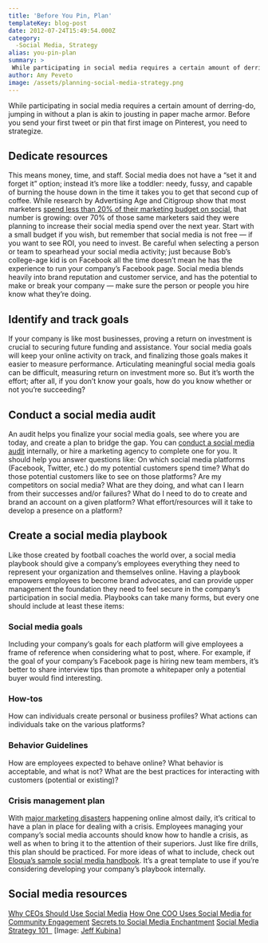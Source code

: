 ```yaml
---
title: 'Before You Pin, Plan'
templateKey: blog-post
date: 2012-07-24T15:49:54.000Z
category: 
  -Social Media, Strategy
alias: you-pin-plan
summary: > 
 While participating in social media requires a certain amount of derring-do, jumping in without a plan is akin to jousting in paper mache armor. Before you send your first tweet or pin that first image on Pinterest, you need to strategize.
author: Amy Peveto
image: /assets/planning-social-media-strategy.png
---
```


While participating in social media requires a certain amount of derring-do, jumping in without a plan is akin to jousting in paper mache armor. Before you send your first tweet or pin that first image on Pinterest, you need to strategize.

Dedicate resources
------------------

This means money, time, and staff. Social media does not have a “set it and forget it” option; instead it’s more like a toddler: needy, fussy, and capable of burning the house down in the time it takes you to get that second cup of coffee. While research by Advertising Age and Citigroup show that most marketers [spend less than 20% of their marketing budget on social](http://www.emarketer.com/Article.aspx?id=1009201&R=1009201), that number is growing: over 70% of those same marketers said they were planning to increase their social media spend over the next year. Start with a small budget if you wish, but remember that social media is not free — if you want to see ROI, you need to invest. Be careful when selecting a person or team to spearhead your social media activity; just because Bob’s college-age kid is on Facebook all the time doesn’t mean he has the experience to run your company’s Facebook page. Social media blends heavily into brand reputation and customer service, and has the potential to make or break your company — make sure the person or people you hire know what they’re doing.

Identify and track goals
------------------------

If your company is like most businesses, proving a return on investment is crucial to securing future funding and assistance. Your social media goals will keep your online activity on track, and finalizing those goals makes it easier to measure performance. Articulating meaningful social media goals can be difficult, measuring return on investment more so. But it’s worth the effort; after all, if you don’t know your goals, how do you know whether or not you’re succeeding?

Conduct a social media audit
----------------------------

An audit helps you finalize your social media goals, see where you are today, and create a plan to bridge the gap. You can [conduct a social media audit](/blog/10/03/2011/how-do-social-media-audit) internally, or hire a marketing agency to complete one for you. It should help you answer questions like: On which social media platforms (Facebook, Twitter, etc.) do my potential customers spend time? What do those potential customers like to see on those platforms? Are my competitors on social media? What are they doing, and what can I learn from their successes and/or failures? What do I need to do to create and brand an account on a given platform? What effort/resources will it take to develop a presence on a platform?

Create a social media playbook
------------------------------

Like those created by football coaches the world over, a social media playbook should give a company’s employees everything they need to represent your organization and themselves online. Having a playbook empowers employees to become brand advocates, and can provide upper management the foundation they need to feel secure in the company’s participation in social media. Playbooks can take many forms, but every one should include at least these items:

### Social media goals

Including your company’s goals for each platform will give employees a frame of reference when considering what to post, where. For example, if the goal of your company’s Facebook page is hiring new team members, it’s better to share interview tips than promote a whitepaper only a potential buyer would find interesting.

### How-tos

How can individuals create personal or business profiles? What actions can individuals take on the various platforms?

### Behavior Guidelines

How are employees expected to behave online? What behavior is acceptable, and what is not? What are the best practices for interacting with customers (potential or existing)?

### Crisis management plan

With [major marketing disasters](http://blog.hubspot.com/blog/tabid/6307/bid/33396/8-of-the-Biggest-Marketing-Faux-Pas-of-All-Time.aspx) happening online almost daily, it’s critical to have a plan in place for dealing with a crisis. Employees managing your company’s social media accounts should know how to handle a crisis, as well as when to bring it to the attention of their superiors. Just like fire drills, this plan should be practiced. For more ideas of what to include, check out [Eloqua’s sample social media handbook](https://blogs.oracle.com/marketingcloud/eloqua-social-playbook). It’s a great template to use if you’re considering developing your company’s playbook internally.

Social media resources  
------------------------

[Why CEOs Should Use Social Media](/blog/04/09/2012/why-ceos-should-use-social-media) [How One COO Uses Social Media for Community Engagement](/blog/05/03/2012/how-one-coo-uses-social-media-community-engagement-interview) [Secrets to Social Media Enchantment](/blog/06/13/2011/secrets-social-media-enchantment) [Social Media Strategy 101  ](/blog/01/09/2012/social-media-strategy-101) \[Image: [Jeff Kubina](http://www.flickr.com/photos/kubina/1386979654/)\]